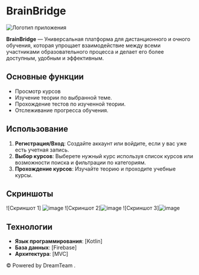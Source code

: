 # BrainBridge

![Логотип приложения](ссылка_на_логотип.png)

**BrainBridge** — Универсальная платформа для дистанционного и очного обучения, которая упрощает взаимодействие между всеми участниками образовательного процесса и делает его более доступным, удобным и эффективным.

## Основные функции

- Просмотр курсов
- Изучение теории по выбранной теме.
- Прохождение тестов по изученной теории.
- Отслеживание прогресса обучения.

## Использование

1. **Регистрация/Вход**: Создайте аккаунт или войдите, если у вас уже есть учетная запись.
2. **Выбор курсов**: Выберете нужный курс используя список курсов или возможности поиска и фильтрации по категориям.
3. **Прохождение курсов**: Изучайте теорию и проходите учебные курсы.

## Скриншоты

![Скриншот 1] ![image](https://github.com/user-attachments/assets/335f2ba5-a63f-4d1f-b886-3acc8e89aaf8)
![Скриншот 2]![image](https://github.com/user-attachments/assets/7a926f44-e798-42ba-b4c6-f0c1d1bfd771)
![Скриншот 3]![image](https://github.com/user-attachments/assets/85391a9c-d9a8-4304-b07c-70de9d1c39df)

## Технологии

- **Язык программирования**: [Kotlin]
- **База данных**: [Firebase]
- **Архитектура**: [MVC]

© Powered by DreamTeam .
